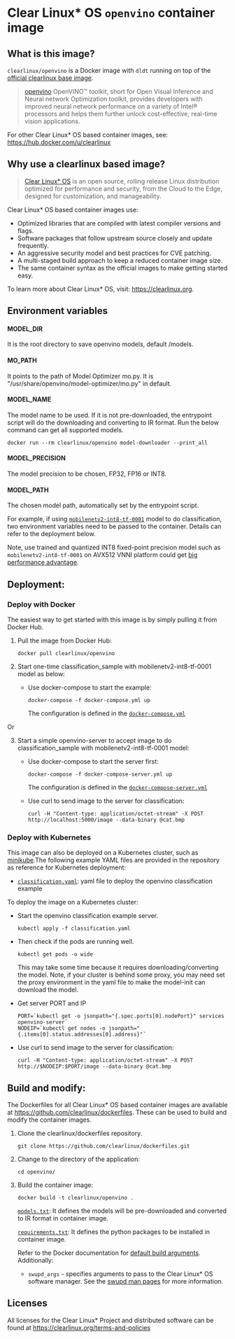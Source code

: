 # Clear Linux* OS `openvino` container image

<!-- Required -->
## What is this image?

`clearlinux/openvino` is a Docker image with `dldt` running on top of the
[official clearlinux base image](https://hub.docker.com/_/clearlinux).

<!-- application introduction -->
> [openvino](https://01.org/openvinotoolkit) OpenVINO™ toolkit, short
> for Open Visual Inference and Neural network Optimization toolkit, provides
> developers with improved neural network performance on a variety of
> Intel® processors and helps them further unlock cost-effective, real-time
> vision applications.

For other Clear Linux* OS
based container images, see: https://hub.docker.com/u/clearlinux

## Why use a clearlinux based image?

<!-- CL introduction -->
> [Clear Linux* OS](https://clearlinux.org/) is an open source, rolling release
> Linux distribution optimized for performance and security, from the Cloud to
> the Edge, designed for customization, and manageability.

Clear Linux* OS based container images use:
* Optimized libraries that are compiled with latest compiler versions and
  flags.
* Software packages that follow upstream source closely and update frequently.
* An aggressive security model and best practices for CVE patching.
* A multi-staged build approach to keep a reduced container image size.
* The same container syntax as the official images to make getting started
  easy.

To learn more about Clear Linux* OS, visit: https://clearlinux.org.


## Environment variables

#### MODEL_DIR
It is the root directory to save openvino models, default /models.

#### MO_PATH
It points to the path of Model Optimizer mo.py.
It is "/usr/share/openvino/model-optimizer/mo.py" in default.

#### MODEL_NAME
The model name to be used. 
If it is not pre-downloaded, the entrypoint script will do the downloading and
converting to IR format.
Run the below command can get all supported models.
```
docker run --rm clearlinux/openvino model-downloader --print_all
```

#### MODEL_PRECISION
The model precision to be chosen, FP32, FP16 or INT8.

#### MODEL_PATH
The chosen model path, automatically set by the entrypoint script.

For example, if using [`mobilenetv2-int8-tf-0001`](https://github.com/opencv/open_model_zoo/blob/master/models/intel/mobilenetv2-int8-tf-0001/description/mobilenetv2-int8-tf-0001.md) model to do classification, two environment variables need to be passed to the container.
Details can refer to the deployment below.

Note, use trained and quantized INT8 fixed-point precision model such as `mobilenetv2-int8-tf-0001`
on AVX512 VNNI platform could get [big performance advantage](https://www.intel.ai/vnni-enables-inference/).

<!-- Required -->
## Deployment:

### Deploy with Docker
The easiest way to get started with this image is by simply pulling it from
Docker Hub.

1. Pull the image from Docker Hub:
    ```
    docker pull clearlinux/openvino
    ```

2. Start one-time classification_sample with mobilenetv2-int8-tf-0001 model as below:

   * Use docker-compose to start the example:
     ```
     docker-compose -f docker-compose.yml up
     ```
     The configuration is defined in the
     [`docker-compose.yml`](https://github.com/clearlinux/dockerfiles/blob/master/openvino/docker-compose.yml)


Or

3. Start a simple openvino-server to accept image to do classification_sample with mobilenetv2-int8-tf-0001 model:

   * Use docker-compose to start the server first:
     ```
     docker-compose -f docker-compose-server.yml up
     ```
     The configuration is defined in the
     [`docker-compose-server.yml`](https://github.com/clearlinux/dockerfiles/blob/master/openvino/docker-compose-server.yml)

   * Use curl to send image to the server for classification:
     ```
     curl -H "Content-type: application/octet-stream" -X POST http://localhost:5000/image --data-binary @cat.bmp
     ```


<!-- Optional -->
### Deploy with Kubernetes
This image can also be deployed on a Kubernetes cluster, such as
[minikube](https://kubernetes.io/docs/setup/learning-environment/minikube/).The
following example YAML files are provided in the repository as
reference for Kubernetes deployment:

   * [`classification.yaml`](https://github.com/clearlinux/dockerfiles/blob/master/openvino/classification.yaml):
     yaml file to deploy the openvino classification example

To deploy the image on a Kubernetes cluster:

   * Start the openvino classification example server.
     ```
     kubectl apply -f classification.yaml
     ```

   * Then check if the pods are running well.
     ```
     kubectl get pods -o wide
     ```
     This may take some time because it requires downloading/converting the model.
     Note, if your cluster is behind some proxy, you may need set the proxy
     environment in the yaml file to make the model-init can download the model.

   * Get server PORT and IP
     ```
     PORT=`kubectl get -o jsonpath="{.spec.ports[0].nodePort}" services openvino-server`
     NODEIP=`kubectl get nodes -o jsonpath="{.items[0].status.addresses[0].address}"`
     ```

   * Use curl to send image to the server for classification:
     ```
     curl -H "Content-type: application/octet-stream" -X POST http://$NODEIP:$PORT/image --data-binary @cat.bmp
     ```

<!-- Required -->
## Build and modify:

The Dockerfiles for all Clear Linux* OS based container images are available at
https://github.com/clearlinux/dockerfiles. These can be used to build and
modify the container images.

1. Clone the clearlinux/dockerfiles repository.
    ```
    git clone https://github.com/clearlinux/dockerfiles.git
    ```

2. Change to the directory of the application:
    ```
    cd openvino/
    ```

3. Build the container image:
    ```
    docker build -t clearlinux/openvino .
    ```
   
   [`models.txt`](https://github.com/clearlinux/dockerfiles/blob/master/openvino/models.txt):
   It defines the models will be pre-downloaded and converted to IR format in container image.

   [`requirements.txt`](https://github.com/clearlinux/dockerfiles/blob/master/openvino/requirements.txt):
   It defines the python packages to be installed in container image.

   Refer to the Docker documentation for [default build
   arguments](https://docs.docker.com/engine/reference/builder/#arg).
   Additionally:
   
   - `swupd_args` - specifies arguments to pass to the Clear Linux* OS software
     manager. See the [swupd man
     pages](https://github.com/clearlinux/swupd-client/blob/master/docs/swupd.1.rst#options)
     for more information.

<!-- Required -->
## Licenses

All licenses for the Clear Linux* Project and distributed software can be found
at https://clearlinux.org/terms-and-policies
